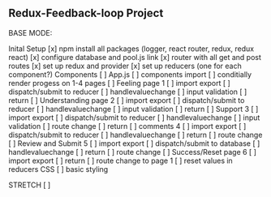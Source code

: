 Redux-Feedback-loop Project
---------------------------

BASE MODE:

Inital Setup
    [x] npm install all packages (logger, react router, redux, redux react)
    [x] configure database and pool.js link
    [x] router with all get and post routes
    [x] set up redux and provider
    [x] set up reducers (one for each component?)
Components
    [ ] App.js
        [ ] components import
        [ ] conditially render progess on 1-4 pages
    [ ] Feeling page 1
        [ ] import export
        [ ] dispatch/submit to reducer
        [ ] handlevaluechange
        [ ] input validation
        [ ] return
    [ ] Understanding page 2
        [ ] import export
        [ ] dispatch/submit to reducer
        [ ] handlevaluechange
        [ ] input validation
        [ ] return
    [ ] Support 3
        [ ] import export
        [ ] dispatch/submit to reducer
        [ ] handlevaluechange
        [ ] input validation
        [ ] route change
        [ ] return
    [ ] comments 4
        [ ] import export
        [ ] dispatch/submit to reducer
        [ ] handlevaluechange
        [ ] return
        [ ] route change
    [ ] Review and Submit 5
        [ ] import export
        [ ] dispatch/submit to database
        [ ] handlevaluechange
        [ ] return
        [ ] route change
    [ ] Success/Reset page 6
        [ ] import export
        [ ] return
        [ ] route change to page 1
        [ ] reset values in reducers
CSS
    [ ] basic styling


STRETCH
    [ ] 


